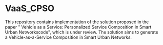 # VaaS_CPSO
This repository contains implementation of the solution proposed in the paper " Vehicle as a Service: Personalized Service Composition in Smart Urban Networkscode", which is under review. The solution aims to generate a  Vehicle-as-a-Service Composition in Smart Urban Networks. 
